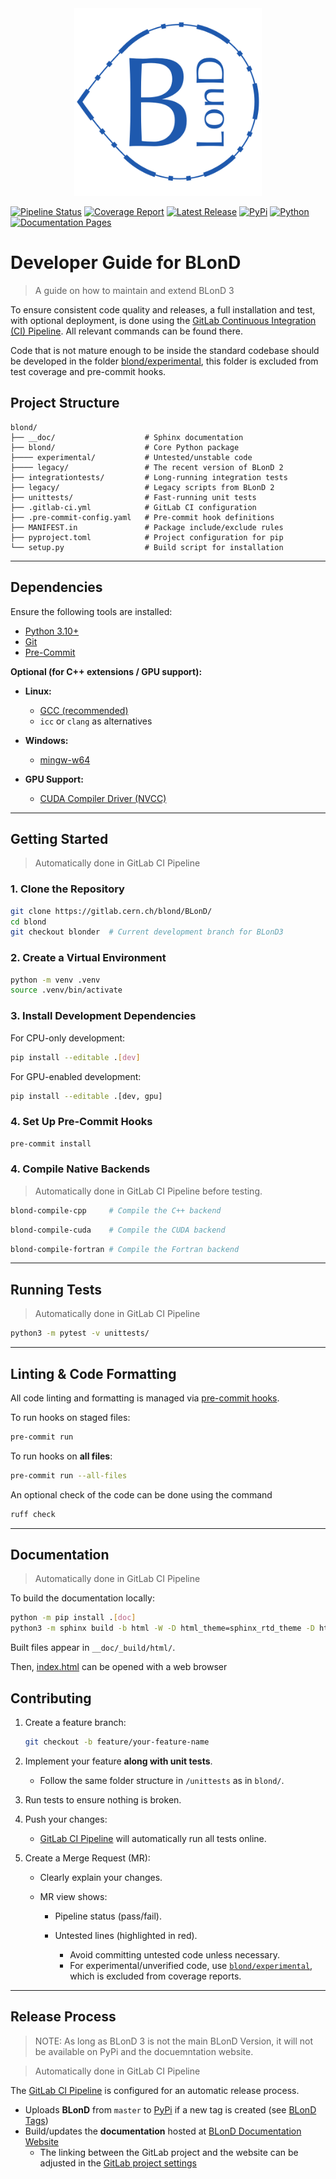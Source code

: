 <div align="center">
<img src="BLonD2_centered.png" alt="drawing" width="300"/>
</div>

[![Pipeline Status](https://gitlab.cern.ch/blond/BLonD/badges/blonder/pipeline.svg)](https://gitlab.cern.ch/blond/BLonD/-/commits/blonder) [![Coverage Report](https://gitlab.cern.ch/blond/BLonD/badges/blonder/coverage.svg)](https://gitlab.cern.ch/blond/BLonD/-/commits/blonder) [![Latest Release](https://gitlab.cern.ch/blond/BLonD/-/badges/release.svg)](https://gitlab.cern.ch/blond/BLonD/-/releases) [![PyPi](https://img.shields.io/pypi/v/blond.svg)](https://pypi.org/project/blond/) [![Python](https://img.shields.io/badge/python-3.10%20%7C%203.11%20%7C%203.12-blue)](https://www.python.org) [![Documentation Pages](https://img.shields.io/badge/docs-sphinx-blue)](https://blond-code.docs.cern.ch/)


# Developer Guide for BLonD
> A guide on how to maintain and extend BLonD 3

To ensure consistent code quality and releases,
a full installation and test, with optional deployment, is done using the [GitLab Continuous Integration (CI) Pipeline](.gitlab-ci.yml).
All relevant commands can be found there.

Code that is not mature enough to be inside the standard codebase should be developed in the folder [blond/experimental](blond/experimental), this folder is excluded from test coverage and pre-commit hooks.

## Project Structure

```
blond/
├── __doc/                    # Sphinx documentation
├── blond/                    # Core Python package
├──── experimental/           # Untested/unstable code
├──── legacy/                 # The recent version of BLonD 2
├── integrationtests/         # Long-running integration tests
├── legacy/                   # Legacy scripts from BLonD 2
├── unittests/                # Fast-running unit tests
├── .gitlab-ci.yml            # GitLab CI configuration
├── .pre-commit-config.yaml   # Pre-commit hook definitions
├── MANIFEST.in               # Package include/exclude rules
├── pyproject.toml            # Project configuration for pip
└── setup.py                  # Build script for installation
```

---

## Dependencies

Ensure the following tools are installed:

* [Python 3.10+](https://www.python.org/downloads/)
* [Git](https://git-scm.com/)
* [Pre-Commit](https://pre-commit.com/)

**Optional (for C++ extensions / GPU support):**

* **Linux:**

  * [GCC (recommended)](https://gcc.gnu.org/install/)
  * `icc` or `clang` as alternatives
* **Windows:**

  * [mingw-w64](https://winlibs.com/#download-release)
* **GPU Support:**

  * [CUDA Compiler Driver (NVCC)](https://docs.nvidia.com/cuda/cuda-compiler-driver-nvcc/)

---

## Getting Started
> Automatically done in GitLab CI Pipeline

### 1. Clone the Repository

```bash
git clone https://gitlab.cern.ch/blond/BLonD/
cd blond
git checkout blonder  # Current development branch for BLonD3
```

### 2. Create a Virtual Environment

```bash
python -m venv .venv
source .venv/bin/activate
```

### 3. Install Development Dependencies

For CPU-only development:

```bash
pip install --editable .[dev]
```

For GPU-enabled development:

```bash
pip install --editable .[dev, gpu]
```

### 4. Set Up Pre-Commit Hooks

```bash
pre-commit install
```

### 4. Compile Native Backends

> Automatically done in GitLab CI Pipeline before testing.

```bash
blond-compile-cpp     # Compile the C++ backend
```
```bash
blond-compile-cuda    # Compile the CUDA backend
```
```bash
blond-compile-fortran # Compile the Fortran backend
```

---


## Running Tests
> Automatically done in GitLab CI Pipeline
```bash
python3 -m pytest -v unittests/
```

---

## Linting & Code Formatting

All code linting and formatting is managed via [pre-commit hooks](.pre-commit-config.yaml).

To run hooks on staged files:

```bash
pre-commit run
```

To run hooks on **all files**:

```bash
pre-commit run --all-files
```
An optional check of the code can be done using the command
```bash
ruff check
```

---


## Documentation
> Automatically done in GitLab CI Pipeline

To build the documentation locally:

```bash
python -m pip install .[doc]
python3 -m sphinx build -b html -W -D html_theme=sphinx_rtd_theme -D html_theme_options.navigation_depth=5 --keep-going __doc __doc/_build/html
```

Built files appear in `__doc/_build/html/`.

Then, [index.html](__doc/_build/html/index.html) can be opened with a web browser

## Contributing

1. Create a feature branch:

   ```bash
   git checkout -b feature/your-feature-name
   ```

2. Implement your feature **along with unit tests**.

   * Follow the same folder structure in `/unittests` as in `blond/`.

3. Run tests to ensure nothing is broken.

4. Push your changes:
   * [GitLab CI Pipeline](.gitlab-ci.yml) will automatically run all tests online.

5. Create a Merge Request (MR):

   * Clearly explain your changes.
   * MR view shows:

     * Pipeline status (pass/fail).
     * Untested lines (highlighted in red).

       * Avoid committing untested code unless necessary.
       * For experimental/unverified code, use [`blond/experimental`](blond/experimental/), which is excluded from coverage reports.

---

## Release Process
> NOTE: As long as BLonD 3 is not the main BLonD Version, it will not be available on PyPi and the docuemntation website.

> Automatically done in GitLab CI Pipeline

The [GitLab CI Pipeline](.gitlab-ci.yml) is configured for an automatic release process.
- Uploads **BLonD** from `master` to [PyPi](https://pypi.org/project/blond/)  if a new tag is created (see [BLonD Tags](https://gitlab.cern.ch/blond/BLonD/-/tags))
- Build/updates the **documentation** hosted at [BLonD Documentation Website](https://blond-code.docs.cern.ch/)
  - The linking between the GitLab project and the website can be adjusted in the [GitLab project settings](https://gitlab.cern.ch/blond/BLonD/pages#domains-settings)
